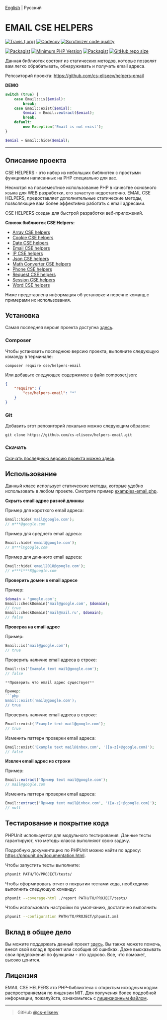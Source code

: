 [English](https://github.com/cs-eliseev/helpers-email/blob/master/README.md) | Русский

EMAIL CSE HELPERS
=======

[![Travis (.org)](https://img.shields.io/travis/cs-eliseev/helpers-email.svg?style=flat-square)](https://travis-ci.org/cs-eliseev/helpers-email)
[![Codecov](https://img.shields.io/codecov/c/github/cs-eliseev/helpers-email.svg?style=flat-square)](https://codecov.io/gh/cs-eliseev/helpers-email)
[![Scrutinizer code quality](https://img.shields.io/scrutinizer/g/cs-eliseev/helpers-email.svg?style=flat-square)](https://scrutinizer-ci.com/g/cs-eliseev/helpers-email/?branch=master)

[![Packagist](https://img.shields.io/packagist/v/cse/helpers-email.svg?style=flat-square)](https://packagist.org/packages/cse/helpers-email)
[![Minimum PHP Version](https://img.shields.io/badge/php-%3E%3D%207.1-8892BF.svg?style=flat-square)](https://packagist.org/packages/cse/helpers-email)
[![Packagist](https://img.shields.io/packagist/l/cse/helpers-email.svg?style=flat-square)](https://github.com/cs-eliseev/helpers-email/blob/master/LICENSE.md)
[![GitHub repo size](https://img.shields.io/github/repo-size/cs-eliseev/helpers-email.svg?style=flat-square)](https://github.com/cs-eliseev/helpers-email/archive/master.zip)

Данная библиотек состоит из статических методов, которые позволят вам легко обрабатывать, обнаруживать и получать email адреса. 

Репозиторий проекта: https://github.com/cs-eliseev/helpers-email

**DEMO**
```php
switch (true) {
    case Email::is($emial):
        break;
    case Email::exist($emial):
        $emial = Email::extract($emial);
        break;
    default:
        new Exception('Email is not exist');
}

$emial = Email::hide($emial);
```

***


## Описание проекта

CSE HELPERS - это набор из небольших библиотек с простыми функциями написанных на PHP специально для вас.

Несмотря на повсеместное использование PHP в качестве основного языка для WEB разработки, его зачастую недостаточно. EMAIL CSE HELPERS, предоставляет дополнительные статические методы, позволяющие вам более эффективно работать с email адресами.

CSE HELPERS создан для быстрой разработки веб-приложений.

**Список библиотек CSE Helpers:**
* [Array CSE helpers](https://github.com/cs-eliseev/helpers-arrays)
* [Cookie CSE helpers](https://github.com/cs-eliseev/helpers-cookie)
* [Date CSE helpers](https://github.com/cs-eliseev/helpers-date)
* [Email CSE helpers](https://github.com/cs-eliseev/helpers-email)
* [IP CSE helpers](https://github.com/cs-eliseev/helpers-ip)
* [Json CSE helpers](https://github.com/cs-eliseev/helpers-json)
* [Math Converter CSE helpers](https://github.com/cs-eliseev/helpers-math-converter)
* [Phone CSE helpers](https://github.com/cs-eliseev/helpers-phone)
* [Request CSE helpers](https://github.com/cs-eliseev/helpers-request)
* [Session CSE helpers](https://github.com/cs-eliseev/helpers-session)
* [Word CSE helpers](https://github.com/cs-eliseev/helpers-word)

Ниже представлена информация об установке и перечне команд с примерами их использования.


## Установка

Самая последняя версия проекта доступна [здесь](https://github.com/cs-eliseev/helpers-email).

### Composer

Чтобы установить последнюю версию проекта, выполните следующую команду в терминале:
```shell
composer require cse/helpers-email
```

Или добавьте следующее содержимое в файл composer.json:
```json
{
    "require": {
        "cse/helpers-email": "*"
    }
}
```

### Git

Добавить этот репозиторий локально можно следующим образом:
```shell
git clone https://github.com/cs-eliseev/helpers-email.git
```

### Скачать

[Скачать последнюю версию проекта можно здесь](https://github.com/cs-eliseev/helpers-email/archive/master.zip).

## Использование

Данный класс использует статические методы, которые удобно использовать в любом проекте. Смотрите пример [examples-email.php](https://github.com/cs-eliseev/helpers-email/blob/master/examples/examples-email.php).

**Скрыть email адрес разной длинны**


Пример для короткого email адреса:
```php
Email::hide('mail@google.com');
// m***@google.com
```

Пример для среднего email адреса:
```php
Email::hide('email@google.com');
// m***l@google.com
```

Пример для длинного email адреса:
```php
Email::hide('email2018@google.com');
// e***l***8@google.com
```

**Проверить домен в email адресе**

Пример:
```php
$domain = 'google.com';
Email::checkDomain('mail@google.com', $domain);
// true
Email::checkDomain('mail@mail.ru', $domain);
// false
```

**Проверка на email адрес**

Пример:
```php
Email::is('mail@google.com');
// true
```

Проверить наличие email адреса в строке:
```php
Email::is('Example text mail@google.com');
// false

**Проверить что email адрес существует**

Пример:
```php
Email::exist('mail@google.com');
// true
```

Проверить наличие email адреса в строке:
```php
Email::exist('Example text mail@google.com');
// true
```

Изменить паттерн проверки email адреса:
```php
Email::exist('Example text mail@inbox.com', '([a-z]+@google.com)');
// false
```

**Извлеч email адрес из строки**

Пример:
```php
Email::extract('Пример text mail@google.com');
// mail@google.com
```

Изменить паттерн проверки email адреса:
```php
Email::extract('Пример text mail@inbox.com', '([a-z]+@google.com)');
// null
```

## Тестирование и покрытие кода

PHPUnit используется для модульного тестирования. Данные тесты гарантируют, что методы класса выполняют свою задачу.

Подробную документацию по PHPUnit можно найти по адресу: https://phpunit.de/documentation.html.

Чтобы запустить тесты выполните:
```bash
phpunit PATH/TO/PROJECT/tests/
```

Чтобы сформировать отчет о покрытии тестами кода, необходимо выполнить следующую команду:
```bash
phpunit --coverage-html ./report PATH/TO/PROJECT/tests/
```

Чтобы использовать настройки по умолчанию, достаточно выполнить:
```bash
phpunit --configuration PATH/TO/PROJECT/phpunit.xml
```


## Вклад в общее дело

Вы можите поддержать данный проект [здесь](https://www.paypal.me/cseliseev/10usd). 
Вы также можете помочь, внеся свой вклад в проект или сообщив об ошибках.
Даже высказывать свои предложения по функциям - это здорово. Все, что поможет, высоко ценится.


## Лицензия

EMAIL CSE HELPERS это PHP-библиотека с открытым исходным кодом распространяемая по лицензии MIT. Для получения более подробной информации, пожалуйста, ознакомьтесь с [лицензионным файлом](https://github.com/cs-eliseev/helpers-email/blob/master/LICENSE.md).

***

> GitHub [@cs-eliseev](https://github.com/cs-eliseev)